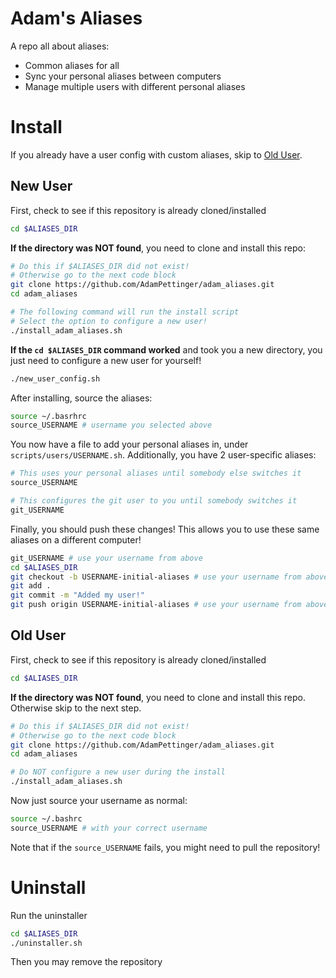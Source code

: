 # Adam's Aliases
A repo all about aliases:
  - Common aliases for all
  - Sync your personal aliases between computers
  - Manage multiple users with different personal aliases

# Install
If you already have a user config with custom aliases, skip to [Old User](#old-user).

## New User
First, check to see if this repository is already cloned/installed
```sh
cd $ALIASES_DIR
```

**If the directory was NOT found**, you need to clone and install this repo:
```sh
# Do this if $ALIASES_DIR did not exist!
# Otherwise go to the next code block
git clone https://github.com/AdamPettinger/adam_aliases.git
cd adam_aliases

# The following command will run the install script
# Select the option to configure a new user!
./install_adam_aliases.sh
```

**If the `cd $ALIASES_DIR` command worked** and took you a new directory, you just need to configure a new user for yourself!
```sh
./new_user_config.sh
```

After installing, source the aliases:
```sh
source ~/.basrhrc
source_USERNAME # username you selected above
```

You now have a file to add your personal aliases in, under `scripts/users/USERNAME.sh`. Additionally, you have 2 user-specific aliases:
```sh
# This uses your personal aliases until somebody else switches it
source_USERNAME

# This configures the git user to you until somebody switches it
git_USERNAME
```

Finally, you should push these changes! This allows you to use these same aliases on a different computer!
```sh
git_USERNAME # use your username from above
cd $ALIASES_DIR
git checkout -b USERNAME-initial-aliases # use your username from above
git add .
git commit -m "Added my user!"
git push origin USERNAME-initial-aliases # use your username from above
```

## Old User
First, check to see if this repository is already cloned/installed
```sh
cd $ALIASES_DIR
```

**If the directory was NOT found**, you need to clone and install this repo. Otherwise skip to the next step.
```sh
# Do this if $ALIASES_DIR did not exist!
# Otherwise go to the next code block
git clone https://github.com/AdamPettinger/adam_aliases.git
cd adam_aliases

# Do NOT configure a new user during the install
./install_adam_aliases.sh
```

Now just source your username as normal:
```sh
source ~/.bashrc
source_USERNAME # with your correct username
```

Note that if the `source_USERNAME` fails, you might need to pull the repository!

# Uninstall
Run the uninstaller
```sh
cd $ALIASES_DIR
./uninstaller.sh
```

Then you may remove the repository
